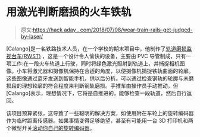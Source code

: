 # 用激光判断磨损的火车铁轨

> 原文:[https://hack aday . com/2018/07/08/wear-train-rails-get-judged-by-laser/](https://hackaday.com/2018/07/08/worn-train-rails-get-judged-by-laser/)

[Calango]是一名铁路技术人员，在一个学校的期末项目中，他制作了[轨道磨损监视台车(RWST)](https://www.robotshop.com/letsmakerobots/rwst-rail-wear-surveillance-trolley) ，这是一个设计令人愉快的设备，主要由 PVC 导管制成，只有一项工作:在一段火车轨道上行驶，同时将绿色激光照射到轨道上，并捕捉相机图像。小车将激光器和摄像机保持在合适的角度，以便摄像机捕捉铁轨曲面的轮廓。这些图像通过蓝牙发送到智能手机，供以后分析。可以通过检查钢轨的轮廓与未磨损段的理想轮廓的符合程度来判断钢轨磨损。手推车由操作员手动推动，但[Calango]表示，理想情况下，它将是自推进的，能够检查一段轨道，然后自行返回。

该项目预算紧张，这导致了一些聪明的解决方案，如使用附在车轮上的旋转编码器作为临时距离传感器。如果事情变得足够绝望，甚至有可能用一台 3D 打印机和两个微型开关[滚动你自己的旋转编码器](https://hackaday.com/2018/02/19/roll-your-own-rotary-encoders/)。